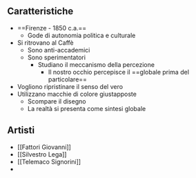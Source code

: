 ## Caratteristiche
- ==Firenze - 1850 c.a.==
	- Gode di autonomia politica e culturale
- Si ritrovano al Caffè 
	- Sono anti-accademici
	- Sono sperimentatori
		- Studiano il meccanismo della percezione
			- Il nostro occhio percepisce il ==globale prima del particolare==
- Vogliono ripristinare il senso del vero
- Utilizzano macchie di colore giustapposte
	- Scompare il disegno
	- La realtà si presenta come sintesi globale
## Artisti
- [[Fattori Giovanni]]
- [[Silvestro Lega]]
- [[Telemaco Signorini]]
- 